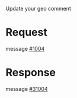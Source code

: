 Update your geo comment

# Request
message [#1004](../../proto/README.md#action_1004)

# Response
message [#31004](../../proto/README.md#action_31004)

